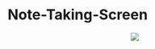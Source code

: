 # Note-Taking-Screen

<p align="center">
  <img src = "https://github.com/hasancyhn/Note-Taking-Screen/assets/65310402/2de04e7b-3e31-4397-81ec-68c1cc0c81f4">
</p>
